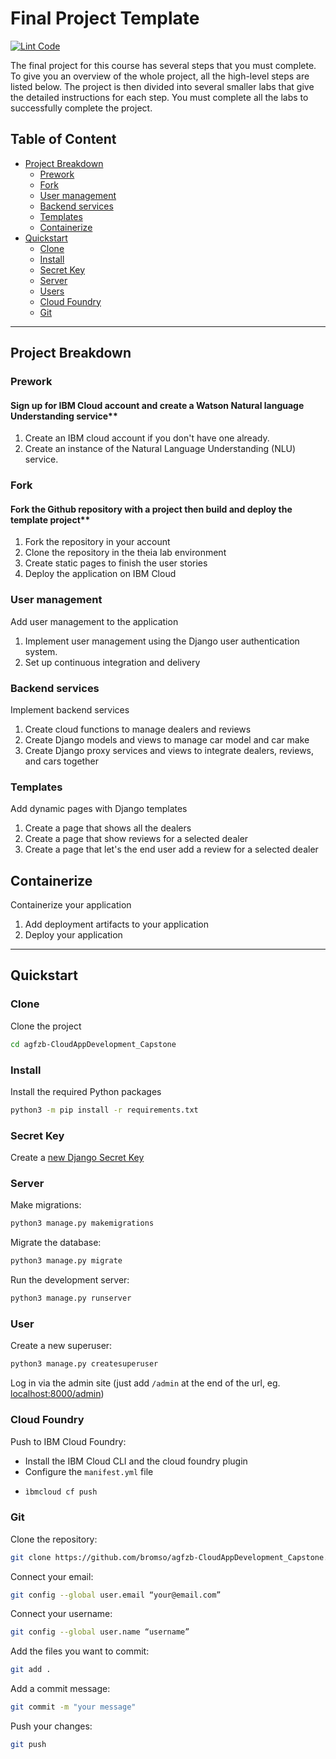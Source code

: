 # Final Project Template

[![Lint Code](https://github.com/bromso/agfzb-CloudAppDevelopment_Capstone/actions/workflows/linter.yml/badge.svg)](https://github.com/bromso/agfzb-CloudAppDevelopment_Capstone/actions/workflows/linter.yml)

The final project for this course has several steps that you must complete. 
To give you an overview of the whole project, all the high-level steps are listed below. 
The project is then divided into several smaller labs that give the detailed instructions for each step. 
You must complete all the labs to successfully complete the project.

## Table of Content
- [Project Breakdown](#project-breakdown)
    - [Prework](#prework)
    - [Fork](#fork)
    - [User management](#user-management)
    - [Backend services](#backend-services)
    - [Templates](#templates)
    - [Containerize](#containerize)
- [Quickstart](#quickstart)
    - [Clone](#clone)
    - [Install](#install)
    - [Secret Key](#secret-Key)
    - [Server](#server)
    - [Users](#users)
    - [Cloud Foundry](#cloud-foundry)
    - [Git](#git)

---

## Project Breakdown

### Prework
#### Sign up for IBM Cloud account and create a Watson Natural language Understanding service**
1. Create an IBM cloud account if you don't have one already.
2. Create an instance of the Natural Language Understanding (NLU) service.

### Fork
#### Fork the Github repository with a project then build and deploy the template project**
1. Fork the repository in your account
2. Clone the repository in the theia lab environment
3. Create static pages to finish the user stories
4. Deploy the application on IBM Cloud

### User management
Add user management to the application
1. Implement user management using the Django user authentication system.
2. Set up continuous integration and delivery

### Backend services
Implement backend services
1. Create cloud functions to manage dealers and reviews
2. Create Django models and views to manage car model and car make
3. Create Django proxy services and views to integrate dealers, reviews, and cars together
 
### Templates
Add dynamic pages with Django templates
1. Create a page that shows all the dealers
2. Create a page that show reviews for a selected dealer
3. Create a page that let's the end user add a review for a selected dealer

## Containerize
Containerize your application
1. Add deployment artifacts to your application
2. Deploy your application

---

## Quickstart

### Clone
Clone the project
```sh
cd agfzb-CloudAppDevelopment_Capstone
```

### Install
Install the required Python packages
```sh
python3 -m pip install -r requirements.txt
```


### Secret Key
Create a [new Django Secret Key](https://humberto.io/blog/tldr-generate-django-secret-key/) 

### Server
Make migrations:
```sh
python3 manage.py makemigrations
```
Migrate the database:
```sh
python3 manage.py migrate
```
Run the development server:
```sh
python3 manage.py runserver
```

### User
Create a new superuser:
```sh
python3 manage.py createsuperuser
```

Log in via the admin site (just add `/admin` at the end of the url, eg. [localhost:8000/admin](localhost:8000/admin))

### Cloud Foundry
Push to IBM Cloud Foundry:
- Install the IBM Cloud CLI and the cloud foundry plugin
- Configure the `manifest.yml` file
-   ```sh
    ìbmcloud cf push
    ```
### Git
Clone the repository:
```sh
git clone https://github.com/bromso/agfzb-CloudAppDevelopment_Capstone.git
```
Connect your email:
```sh
git config --global user.email “your@email.com”
```
Connect your username:
```sh
git config --global user.name “username”
```
Add the files you want to commit:
```sh
git add .
```
Add a commit message:
```sh
git commit -m "your message"
```
Push your changes:
```sh
git push
```
